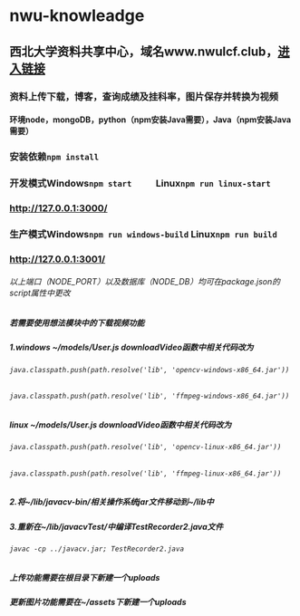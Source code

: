 # nwu-knowleadge
## 西北大学资料共享中心，域名www.nwulcf.club，[进入链接](http://www.nwulcf.club)
### 资料上传下载，博客，查询成绩及挂科率，图片保存并转换为视频
#### 环境node，mongoDB，python（npm安装Java需要），Java（npm安装Java需要）
### 安装依赖`npm install`

### 开发模式Windows`npm start`&nbsp;&nbsp;&nbsp;&nbsp;&nbsp;&nbsp;&nbsp;&nbsp;&nbsp;&nbsp;&nbsp;Linux`npm run linux-start`
### http://127.0.0.1:3000/
### 生产模式Windows`npm run windows-build`&nbsp;Linux`npm run build`
### http://127.0.0.1:3001/
###### 以上端口（NODE_PORT）以及数据库（NODE_DB）均可在package.json的script属性中更改

##### 若需要使用想法模块中的下载视频功能
##### 1.windows ~/models/User.js downloadVideo函数中相关代码改为
###### `java.classpath.push(path.resolve('lib', 'opencv-windows-x86_64.jar'))`
###### `java.classpath.push(path.resolve('lib', 'ffmpeg-windows-x86_64.jar'))`

##### linux ~/models/User.js   downloadVideo函数中相关代码改为
###### `java.classpath.push(path.resolve('lib', 'opencv-linux-x86_64.jar'))`
###### `java.classpath.push(path.resolve('lib', 'ffmpeg-linux-x86_64.jar'))`
##### 2.将~/lib/javacv-bin/相关操作系统jar文件移动到~/lib中
##### 3.重新在~/lib/javacvTest/中编译TestRecorder2.java文件
###### `javac -cp ../javacv.jar; TestRecorder2.java`

##### 上传功能需要在根目录下新建一个uploads

##### 更新图片功能需要在~/assets下新建一个uploads
